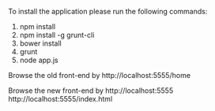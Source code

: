 To install the application please run the following commands:
1. npm install
2. npm install -g grunt-cli
3. bower install
4. grunt
5. node app.js

Browse the old front-end by
http://localhost:5555/home

Browse the new front-end by
http://localhost:5555
http://localhost:5555/index.html

